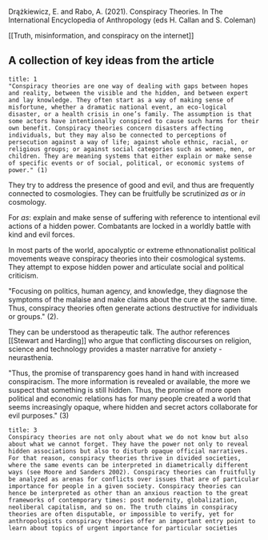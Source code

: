 Drążkiewicz, E. and Rabo, A. (2021). Conspiracy Theories. In The International Encyclopedia of Anthropology (eds H. Callan and S. Coleman)

[[Truth, misinformation, and conspiracy on the internet]]

## A collection of key ideas from the article


```ad-summary
title: 1
"Conspiracy theories are one way of dealing with gaps between hopes and reality, between the visible and the hidden, and between expert and lay knowledge. They often start as a way of making sense of misfortune, whether a dramatic national event, an eco-logical disaster, or a health crisis in one’s family. The assumption is that some actors have intentionally conspired to cause such harms for their own benefit. Conspiracy theories concern disasters affecting individuals, but they may also be connected to perceptions of persecution against a way of life; against whole ethnic, racial, or religious groups; or against social categories such as women, men, or children. They are meaning systems that either explain or make sense of specific events or of social, political, or economic systems of power." (1)
```

They try to address the presence of good and evil, and thus are frequently connected to cosmologies. They can be fruitfully be scrutinized *as* or *in* cosmology.

For *as*: explain and make sense of suffering with reference to intentional evil actions of a hidden power. Combatants are locked in a worldly battle with kind and evil forces.

In most parts of the world, apocalyptic or extreme ethnonationalist political movements weave conspiracy theories into their cosmological systems. They attempt to expose hidden power and articulate social and political criticism.

"Focusing on politics, human agency, and knowledge, they diagnose the symptoms of the malaise and make claims about the cure at the same time. Thus, conspiracy theories often generate actions destructive for individuals or groups." (2).

They can be understood as therapeutic talk. The author references [[Stewart and Harding]] who argue that conflicting discourses on religion, science and technology provides a master narrative for anxiety - neurasthenia.

"Thus, the promise of transparency goes hand in hand with increased conspiracism. The more information is revealed or available, the more we suspect that something is still hidden. Thus, the promise of more open political and economic relations has for many people created a world that seems increasingly opaque, where hidden and secret actors collaborate for evil purposes." (3)

```ad-quote
title: 3
Conspiracy theories are not only about what we do not know but also about what we cannot forget. They have the power not only to reveal hidden associations but also to disturb opaque official narratives. For that reason, conspiracy theories thrive in divided societies, where the same events can be interpreted in diametrically different ways (see Moore and Sanders 2002). Conspiracy theories can fruitfully be analyzed as arenas for conflicts over issues that are of particular importance for people in a given society. Conspiracy theories can hence be interpreted as other than an anxious reaction to the great frameworks of contemporary times: post modernity, globalization, neoliberal capitalism, and so on. The truth claims in conspiracy theories are often disputable, or impossible to verify, yet for anthropologists conspiracy theories offer an important entry point to learn about topics of urgent importance for particular societies

```
